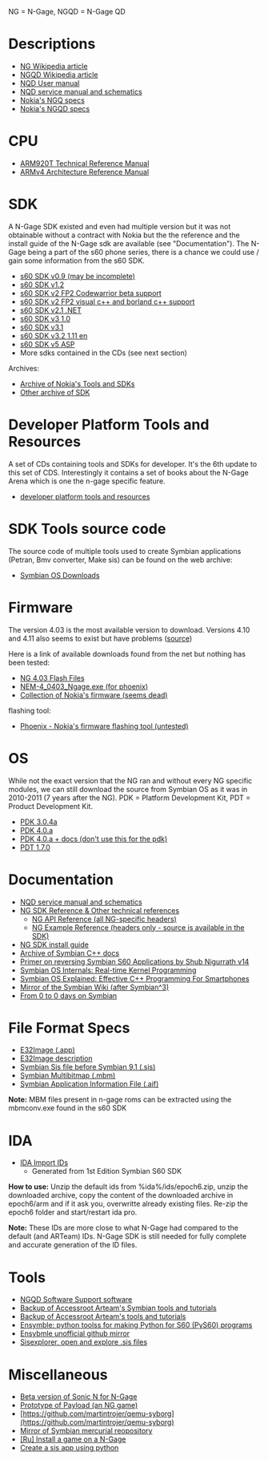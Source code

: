 NG = N-Gage, NGQD = N-Gage QD


# Descriptions

* [NG Wikipedia article](https://en.wikipedia.org/wiki/N-Gage_(device))
* [NGQD Wikipedia article](https://en.wikipedia.org/wiki/N-Gage_QD)
* [NQD User manual](http://www.manualslib.com/manual/112327/Nokia-N-Gage-Qd.html?page=4#manual)
* [NQD service manual and schematics](http://www.cpkb.org/wiki/Nokia_N-Gage_QD_service_manual_and_schematics_download)
* [Nokia's NGQ specs](http://web.archive.org/web/20040604111114/http://www.n-gage.com/en-R1/gamedeck/ngage/techspex/)
* [Nokia's NGQD specs](http://web.archive.org/web/20080115210709/http://www.n-gage.com/en-R1/gamedeck/ngage_qd/techspex/)

# CPU

* [ARM920T Technical Reference Manual](http://infocenter.arm.com/help/index.jsp?topic=/com.arm.doc.ddi0151c/I71066.html) 
* [ARMv4 Architecture Reference Manual](https://www.altera.com/content/dam/altera-www/global/en_US/pdfs/literature/third-party/archives/ddi0100e_arm_arm.pdf)

# SDK

A N-Gage SDK existed and even had multiple version but it was not obtainable without a contract with Nokia but the the reference and the install guide of the N-Gage sdk are available (see "Documentation"). The N-Gage being a part of the s60 phone series, there is a chance we could use / gain some information from the s60 SDK.

* [s60 SDK v0.9 (may be incomplete)](http://www.mediafire.com/download/18n6wo75k0svknt/_s60+0.9+sdk.zip)
* [s60 SDK v1.2](https://mega.nz/#!Tw4V3ILJ!hLaHP33Yt6X2W0wOrIRoHYmBwAtkYWfDIqk5H3Fj6xk)
* [s60 SDK v2 FP2 Codewarrior beta support](https://mega.co.nz/#!dRZC1QDQ!jkjYA5aMv8uPc3H7gR37XLbkD_Istm62skstwzIiPec)
* [s60 SDK v2 FP2 visual c++ and borland c++ support](http://www.mediafire.com/download/6ktbu177ehnfi8m/s60_2nd_fp2_sdk_msb.zip)
* [s60 SDK v2.1 .NET](http://www.mediafire.com/download/87ul661njioxzx7/S60_SDK_2_1_NET.zip)
* [s60 SDK v3 1.0](http://www.mediafire.com/download/kc94rnlrrs1wh90/S60_3rd_SDK_v1.0.zip)
* [s60 SDK v3.1](http://www.mediafire.com/download/9uc7fjb2ynmxlud/s60v3.1_SDK.zip)
* [s60 SDK v3.2 1.11 en](http://www.mediafire.com/download/ilem6w0xxjm515m/S60_SDK_3.2_v1.1.1_en.zip)
* [s60 SDK v5 ASP](http://www.mediafire.com/download/mbahmx9nyry45vj/S60_5th_SDK_ASP_v1.0.1.zip)
* More sdks contained in the CDs (see next section)

Archives:
* [Archive of Nokia's Tools and SDKs](https://www.mediafire.com/folder/79jhy594xb3uk/Symbian_Development)
* [Other archive of SDK](https://www.mediafire.com/?lyq486h09nhq5)

# Developer Platform Tools and Resources

A set of CDs containing tools and SDKs for developer. It's the 6th update to this set of CDS. Interestingly it contains a set of books about the N-Gage Arena which is one the n-gage specific feature.

* [developer platform tools and resources](https://mega.nz/#!PxhA3JzT!RC1bXMbIvFsO3qeee2F22f5cvJLywUsn1uN3sKAa0pc)

# SDK Tools source code

The source code of multiple tools used to create Symbian applications (Petran, Bmv converter, Make sis) can be found on the web archive:

* [Symbian OS Downloads](http://web.archive.org/web/20040219100337/http://symbianos.org/download/)

# Firmware

The version 4.03 is the most available version to download. Versions 4.10 and 4.11 also seems to exist but have problems ([source](http://my-symbian.com/forum/viewtopic.php?t=19466))

Here is a link of available downloads found from the net but nothing has been tested:

* [NG 4.03 Flash Files](http://www.freeflashfile.com/nokia.php?opt=bm9raWEvRENUNC9OR0FHRS5ORU0tNA%3D%3D)
* [NEM-4_0403_Ngage.exe (for phoenix)](http://www.4shared.com/file/FGyn2kWL/NEM-4_0403_Ngage.html)
* [Collection of Nokia's firmware (seems dead)](http://forum.gsmhosting.com/vbb/6329670-post3.html)

flashing tool:
* [Phoenix - Nokia's firmware flashing tool (untested)](http://www.allmobiletools.net/2014/12/nokia-phoenix-service-software-201415.html)

# OS

While not the exact version that the NG ran and without every NG specific modules, we can still download the source from Symbian OS as it was in 2010-2011 (7 years after the NG). PDK = Platform Development Kit, PDT = Product Development Kit.

* [PDK 3.0.4a](http://akawolf.org/)
* [PDK 4.0.a](http://akawolf.org/)
* [PDK 4.0.a + docs (don't use this for the pdk)](https://sourceforge.net/projects/symbiandump/)
* [PDT 1.7.0](http://akawolf.org/)

# Documentation

* [NQD service manual and schematics](http://www.cpkb.org/wiki/Nokia_N-Gage_QD_service_manual_and_schematics_download)
* [NG SDK Reference & Other technical references](https://techwriter79.wikispaces.com/Nokia)
    - [NG API Reference (all NG-specific headers)](https://techwriter79.wikispaces.com/file/view/Ngage_API_Reference.chm/555671371/Ngage_API_Reference.chm)
    - [NG Example Reference (headers only - source is available in the SDK)](https://techwriter79.wikispaces.com/file/view/Ngage_Examples.chm/555671383/Ngage_Examples.chm)
* [NG SDK install guide](https://techwriter79.wikispaces.com/file/view/NGage_SDK_2.1_Installation_Guide.pdf)
* [Archive of Symbian C++ docs](http://web.archive.org/web/20141028092534/http://developer.nokia.com/community/wiki/Symbian_C%2B%2B)
* [Primer on reversing Symbian S60 Applications by Shub Nigurrath v14](https://mega.nz/#!pIYQxBLQ!dXoXBt2_kjmJ4RHmRDrSreZn9c1U3oTJ-WYbSDbKqu8)
* [Symbian OS Internals: Real-time Kernel Programming](http://citeseerx.ist.psu.edu/viewdoc/download?rep=rep1&type=pdf&doi=10.1.1.168.3691)
* [Symbian OS Explained: Effective C++ Programming For Smartphones](http://g-02.ebooks-it.org/e-books/wiley/Wiley.Symbian.OS.Explained.Jan.2005.ISBN.0470021306.pdf?l=Sj-Kh7qEEUDqkpLqhiMbFQ)
* [Mirror of the Symbian Wiki (after Symbian^3)](https://akawolf.org/wiki/index.php/Main_Page)
* [From 0 to 0 days on Symbian](https://www.sec-consult.com/fxdata/seccons/prod/downloads/sec_consult_vulnerability_lab_pwning_symbian_v105_public.pdf)

# File Format Specs

* [E32Image (.app)](https://web.archive.org/web/20091213034509/http://wiki.forum.nokia.com/index.php/E32Image) 
* [E32Image description](http://web.archive.org/web/20070616175615/http://www.antonypranata.com/articles/e32fileformat.html)
* [Symbian Sis file before Symbian 9.1 (.sis)](http://www.thoukydides.webspace.virginmedia.com/sis.html)
* [Symbian Multibitmap (.mbm)](http://fileformats.archiveteam.org/wiki/EPOC_MBM)
* [Symbian Application Information File (.aif)](http://fileformats.archiveteam.org/wiki/EPOC_AIF)

**Note:** MBM files present in n-gage roms can be extracted using the mbmconv.exe found in the s60 SDK

# IDA
* [IDA Import IDs](https://mega.co.nz/#!QcpngByK!xy-w5KKOhUKvfH49710lwEw0WY3pa-XEv0it0qgvQZI)
  - Generated from 1st Edition Symbian S60 SDK

**How to use:** Unzip the default ids from %ida%/ids/epoch6.zip, unzip the downloaded archive, copy the content of the downloaded archive in epoch6/arm and if it ask you, overwritte already existing files. Re-zip the epoch6 folder and start/restart ida pro.

**Note:** These IDs are more close to what N-Gage had compared to the default (and ARTeam) IDs. N-Gage SDK is still needed for fully complete and accurate generation of the ID files.

# Tools

* [NGQD Software Support software](http://www.mediafire.com/download/pxdrmfrdy7rvi5p/install.N-GAGE.QD.iso.7z)
* [Backup of Accessroot Arteam's Symbian tools and tutorials](https://mega.nz/#!j8gQVABI!MOWKcTM61x87IIau0QdFYLeVVjpamCuiyFafR3OFSmI)
* [Backup of Accessroot Arteam's tools and tutorials](https://mega.nz/#!v9ZAGLAQ!TTquoYgJCkWTDmOdxv0AU18x8sOpAKYMJ43-jNG0jbE)
* [Ensymble: python toolss for making Python for S60 (PyS60) programs](https://code.google.com/archive/p/ensymble/)
* [Ensybmle unofficial github mirror](https://github.com/essaic/ensymble/)
* [Sisexplorer, open and explore .sis files](http://www.symbian-toys.com/sisxplorer.aspx)

# Miscellaneous

* [Beta version of Sonic N for N-Gage](http://www.mediafire.com/download/3qjmsy8mz1ajs23/Sonic_N_%28UE%29%28Beta%29%28IND%29.rar)
* [Prototype of Payload (an NG game)](http://www.mediafire.com/download/pgm5zcjjt5d13p7/Payload_%28Prototype%29.rar)
* [https://github.com/martintrojer/qemu-syborg](https://github.com/martintrojer/qemu-syborg)
* [Mirror of Symbian mercurial reopository](http://akawolf.org/oss/)
* [[Ru] Install a game on a N-Gage](http://rutracker.org/forum/viewtopic.php?t=329313)
* [Create a sis app using python](http://www.mobilenin.com/pys60/info_standalone_application.htm)